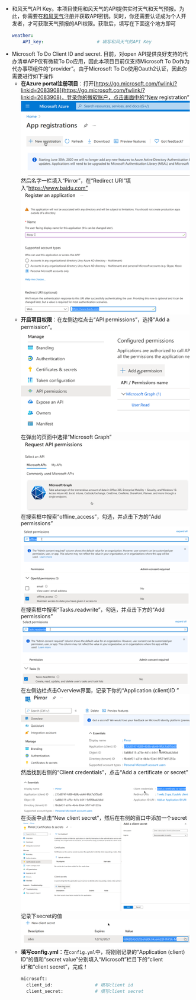 
  + 和风天气API Key。本项目使用和风天气的API提供实时天气和天气预报。为此，你需要在[和风天气](https://dev.qweather.com/)注册并获取API密钥。同时，你还需要认证成为个人开发者，才可获取天气预报的API权限。获取后，填写在下面这个地方即可
    ```yml
    weather: 
        API_key:                    # 填写和风天气的API Key
    ```
  + Microsoft To Do Client ID and secret. 目前，对open API提供良好支持的代办清单APP仅有微软To Do应用，因此本项目目前仅支持Microsoft To Do作为代办事项组件的“provider”。由于Microsoft To Do使用Oauth2认证，因此你需要进行如下操作
    + **在Azure portal注册项目**：打开[https://go.microsoft.com/fwlink/?linkid=2083908](https://go.microsoft.com/fwlink/?linkid=2083908)，登录你的微软账户，点击画面中的“New registration”
      ![](img/2021-06-12-14-07-07.png)
      然后名字一栏填入“Pirror”，在“Redirect URI”填入“https://www.baidu.com”
      ![](img/2021-06-12-14-12-10.png)
    + **开启项目权限**：在左侧边栏点击“API permissions”，选择“Add a permission”。
      ![](img/2021-06-12-14-12-43.png)
      在弹出的页面中选择“Microsoft Graph”
      ![](img/2021-06-12-14-15-05.png)
      在搜索框中搜索“offline_access”，勾选，并点击下方的“Add permissions”
      ![](img/2021-06-12-14-16-14.png)
      在搜索框中搜索“Tasks.readwrite”，勾选，并点击下方的“Add permissions”
      ![](img/2021-06-12-14-17-12.png)
      在左侧边栏点击Overview界面，记录下你的“Application (client)ID ”
      ![](img/2021-06-12-14-19-37.png)
      然后找到右侧的“Client credentials”，点击“Add a certificate or secret”
      ![](img/2021-06-12-14-23-31.png)
      在页面中点击“New client secret”，然后在右侧的窗口中添加一个secret
      ![](img/2021-06-12-14-24-59.png)
      记录下secret的值
      ![](img/2021-06-12-14-25-38.png)
    + **填写config.yml**：在`config.yml`中，将刚刚记录的“Application (client) ID”的值和“secret value”分别填入“Microsoft”栏目下的“client id”和“client secret”，完成！
      ```bash
      microsoft: 
        client_id:                # 填写client id
        client_secret:            # 填写client secret
      ```